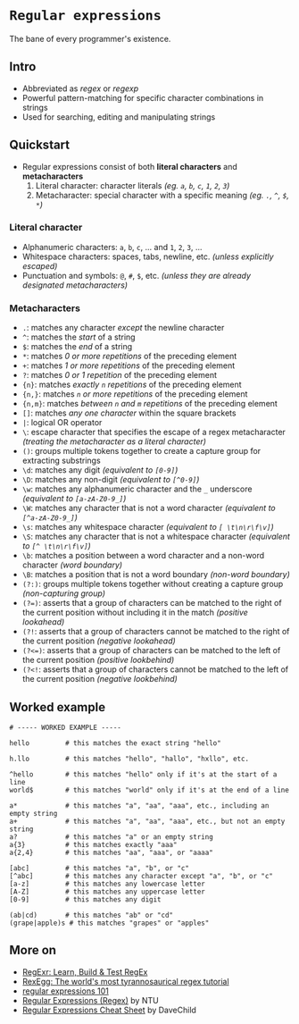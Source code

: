 # `Regular expressions`

The bane of every programmer's existence.

## Intro

* Abbreviated as *regex* or *regexp*
* Powerful pattern-matching for specific character combinations in strings 
* Used for searching, editing and manipulating strings 

## Quickstart

* Regular expressions consist of both **literal characters** and **metacharacters**
    1. Literal character: character literals *(eg. `a`, `b`, `c`, `1`, `2`, `3`)*
    2. Metacharacter: special character with a specific meaning *(eg. `.`, `^`, `$`, `*`)*

### Literal character

* Alphanumeric characters: `a`, `b`, `c`, ... and  `1`, `2`, `3`, ...
* Whitespace characters: spaces, tabs, newline, etc. *(unless explicitly escaped)*
* Punctuation and symbols: `@`, `#`, `$`, etc. *(unless they are already designated metacharacters)*

### Metacharacters

* `.`: matches any character *except* the newline character
* `^`: matches the *start* of a string
* `$`: matches the *end* of a string
* `*`: matches *0 or more repetitions* of the preceding element
* `+`: matches *1 or more repetitions* of the preceding element
* `?`: matches *0 or 1 repetition* of the preceding element
* `{n}`: matches *exactly `n` repetitions* of the preceding element
* `{n,}`: matches *`n` or more repetitions* of the preceding element
* `{n,m}`: matches *between `n` and `m` repetitions* of the preceding element
* `[]`: matches *any one character* within the square brackets
* `|`: logical OR operator
* `\`: escape character that specifies the escape of a regex metacharacter *(treating the metacharacter as a literal character)*
* `()`: groups multiple tokens together to create a capture group for extracting substrings
* `\d`: matches any digit *(equivalent to `[0-9]`)*
* `\D`: matches any non-digit *(equivalent to `[^0-9]`)*
* `\w`: matches any alphanumeric character and the `_` underscore *(equivalent to `[a-zA-Z0-9_]`)*
* `\W`: matches any character that is not a word character *(equivalent to `[^a-zA-Z0-9_]`)*
* `\s`: matches any whitespace character *(equivalent to `[ \t\n\r\f\v]`)*
* `\S`: matches any character that is not a whitespace character *(equivalent to `[^ \t\n\r\f\v]`)*
* `\b`: matches a position between a word character and a non-word character *(word boundary)*
* `\B`: matches a position that is not a word boundary *(non-word boundary)*
* `(?:)`: groups multiple tokens together without creating a capture group *(non-capturing group)*
* `(?=)`: asserts that a group of characters can be matched to the right of the current position without including it in the match *(positive lookahead)*
* `(?!`: asserts that a group of characters cannot be matched to the right of the current position *(negative lookahead)*
* `(?<=)`: asserts that a group of characters can be matched to the left of the current position *(positive lookbehind)*
* `(?<!`: asserts that a group of characters cannot be matched to the left of the current position *(negative lookbehind)*

## Worked example

```regex
# ----- WORKED EXAMPLE -----

hello         # this matches the exact string "hello"

h.llo         # this matches "hello", "hallo", "hxllo", etc.

^hello        # this matches "hello" only if it's at the start of a line
world$        # this matches "world" only if it's at the end of a line

a*            # this matches "a", "aa", "aaa", etc., including an empty string
a+            # this matches "a", "aa", "aaa", etc., but not an empty string
a?            # this matches "a" or an empty string
a{3}          # this matches exactly "aaa"
a{2,4}        # this matches "aa", "aaa", or "aaaa"

[abc]         # this matches "a", "b", or "c"
[^abc]        # this matches any character except "a", "b", or "c"
[a-z]         # this matches any lowercase letter
[A-Z]         # this matches any uppercase letter
[0-9]         # this matches any digit

(ab|cd)       # this matches "ab" or "cd"
(grape|apple)s # this matches "grapes" or "apples"
```

## More on

* [RegExr: Learn, Build & Test RegEx](https://regexr.com/)
* [RexEgg: The world's most tyrannosaurical regex tutorial](https://www.rexegg.com/regex-quickstart.php)
* [regular expressions 101](https://regex101.com/)
* [Regular Expressions (Regex)](https://www3.ntu.edu.sg/home/ehchua/programming/howto/Regexe.html) by NTU
* [Regular Expressions Cheat Sheet](https://cheatography.com/davechild/cheat-sheets/regular-expressions/) by DaveChild
